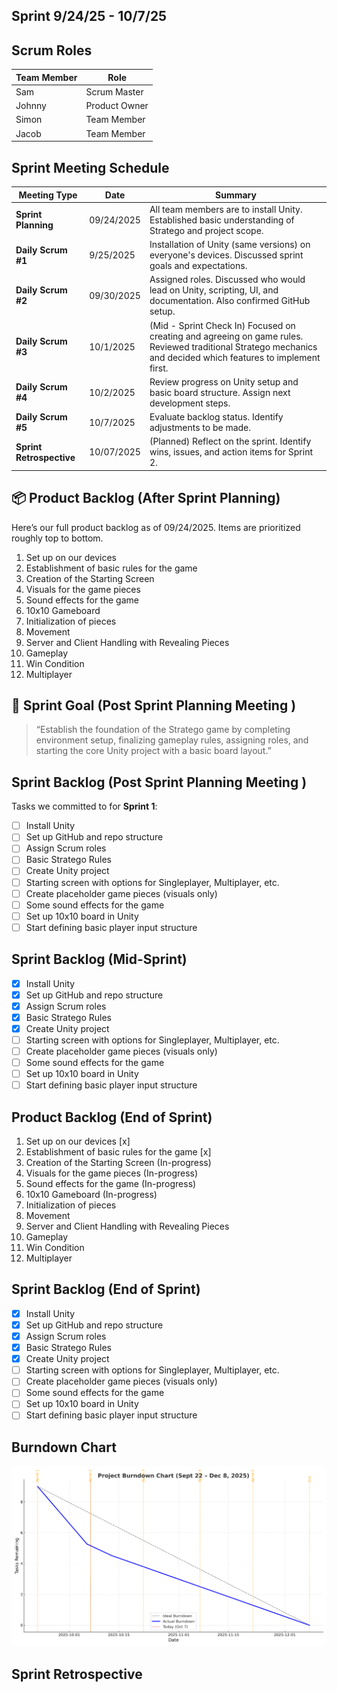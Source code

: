 ## Sprint 9/24/25 - 10/7/25
## Scrum Roles

| Team Member | Role             |
|-------------|------------------|
| Sam         | Scrum Master     | 
| Johnny      | Product Owner    | 
| Simon       | Team Member      |
| Jacob       | Team Member      | 

## Sprint Meeting Schedule

| Meeting Type           | Date       | Summary |
|------------------------|------------|---------|
| **Sprint Planning**    | 09/24/2025 | All team members are to install Unity. Established basic understanding of Stratego and project scope. |
| **Daily Scrum #1**     | 9/25/2025 | Installation of Unity (same versions) on everyone's devices. Discussed sprint goals and expectations. |
| **Daily Scrum #2**     | 09/30/2025 | Assigned roles. Discussed who would lead on Unity, scripting, UI, and documentation. Also confirmed GitHub setup. |
| **Daily Scrum #3**     | 10/1/2025 | (Mid - Sprint Check In) Focused on creating and agreeing on game rules. Reviewed traditional Stratego mechanics and decided which features to implement first. |
| **Daily Scrum #4**     | 10/2/2025 | Review progress on Unity setup and basic board structure. Assign next development steps. |
| **Daily Scrum #5**     | 10/7/2025 | Evaluate backlog status. Identify adjustments to be made. |
| **Sprint Retrospective**| 10/07/2025 | (Planned) Reflect on the sprint. Identify wins, issues, and action items for Sprint 2. |



## 📦 Product Backlog (After Sprint Planning)
Here’s our full product backlog as of 09/24/2025. Items are prioritized roughly top to bottom.
1. Set up on our devices
2. Establishment of basic rules for the game
3. Creation of the Starting Screen
4. Visuals for the game pieces
5. Sound effects for the game
6. 10x10 Gameboard
7. Initialization of pieces
8. Movement
9. Server and Client Handling with Revealing Pieces
10. Gameplay
11. Win Condition
12. Multiplayer


## 🎯 Sprint Goal (Post Sprint Planning Meeting )
> “Establish the foundation of the Stratego game by completing environment setup, finalizing gameplay rules, assigning roles, and starting the core Unity project with a basic board layout.”

## Sprint Backlog (Post Sprint Planning Meeting )
Tasks we committed to for **Sprint 1**:
- [ ] Install Unity
- [ ] Set up GitHub and repo structure
- [ ] Assign Scrum roles
- [ ] Basic Stratego Rules
- [ ] Create Unity project
- [ ] Starting screen with options for Singleplayer, Multiplayer, etc.
- [ ] Create placeholder game pieces (visuals only)
- [ ] Some sound effects for the game
- [ ] Set up 10x10 board in Unity
- [ ] Start defining basic player input structure

## Sprint Backlog (Mid-Sprint)
- [x] Install Unity
- [x] Set up GitHub and repo structure
- [x] Assign Scrum roles
- [x] Basic Stratego Rules
- [x] Create Unity project
- [ ] Starting screen with options for Singleplayer, Multiplayer, etc.
- [ ] Create placeholder game pieces (visuals only)
- [ ] Some sound effects for the game
- [ ] Set up 10x10 board in Unity
- [ ] Start defining basic player input structure

## Product Backlog (End of Sprint)
1. Set up on our devices [x]
2. Establishment of basic rules for the game [x]
3. Creation of the Starting Screen (In-progress)
4. Visuals for the game pieces (In-progress)
5. Sound effects for the game (In-progress)
6. 10x10 Gameboard (In-progress)
7. Initialization of pieces
8. Movement
9. Server and Client Handling with Revealing Pieces
10. Gameplay
11. Win Condition
12. Multiplayer
    
## Sprint Backlog (End of Sprint)
- [x] Install Unity
- [x] Set up GitHub and repo structure
- [x] Assign Scrum roles
- [x] Basic Stratego Rules
- [x] Create Unity project
- [ ] Starting screen with options for Singleplayer, Multiplayer, etc.
- [ ] Create placeholder game pieces (visuals only)
- [ ] Some sound effects for the game
- [ ] Set up 10x10 board in Unity
- [ ] Start defining basic player input structure
  
## Burndown Chart

![Project Burndown Chart](project_burndown_chart.png)

## Sprint Retrospective